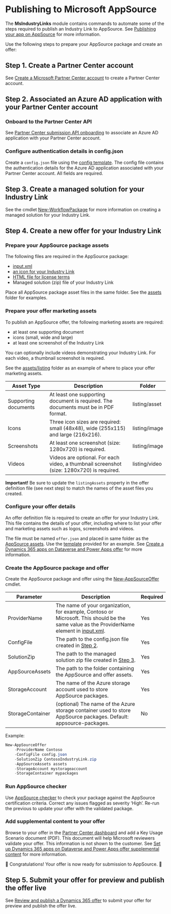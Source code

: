 # Publishing to Microsoft AppSource

The **MsIndustryLinks** module contains commands to automate some of the steps required to publish an Industry Link to AppSource. See [Publishing your app on AppSource](https://learn.microsoft.com/en-us/power-platform/developer/appsource/publish-app) for more information.

Use the following steps to prepare your AppSource package and create an offer:

## Step 1. Create a Partner Center account

See [Create a Microsoft Partner Center account](https://learn.microsoft.com/en-us/power-platform/developer/appsource/register-microsoft-partner-network) to create a Partner Center account.

## Step 2. Associated an Azure AD application with your Partner Center account

### Onboard to the Partner Center API

See [Partner Center submission API onboarding](https://learn.microsoft.com/en-us/partner-center/marketplace/submission-api-onboard) to associate an Azure AD application with your Partner Center account.

### Configure authentication details in config.json

Create a `config.json` file using the [config template](config.json.tmpl). The config file contains the authentication details for the Azure AD application associated with your Partner Center account. All fields are required.

## Step 3. Create a managed solution for your Industry Link

See the cmdlet [New-WorkflowPackage](../../package/powerPlatformSolution/New-WorkflowPackage.md) for more information on creating a managed solution for your Industry Link.

## Step 4. Create a new offer for your Industry Link

### Prepare your AppSource package assets

The following files are required in the AppSource package:

- [input.xml](https://learn.microsoft.com/en-us/power-platform/developer/appsource/create-package-app#create-inputxml-file)
- [an icon for your Industry Link](https://learn.microsoft.com/en-us/power-platform/developer/appsource/create-package-app#create-an-icon-for-your-appsource-package)
- [HTML file for license terms](https://learn.microsoft.com/en-us/power-platform/developer/appsource/create-package-app#create-an-html-file-for-license-terms)
- Managed solution (zip) file of your Industry Link

Place all AppSource package asset files in the same folder. See the [assets](assets) folder for examples.

### Prepare your offer marketing assets

To publish an AppSource offer, the following marketing assets are required:

- at least one supporting document
- icons (small, wide and large)
- at least one screenshot of the Industry Link

You can optionally include videos demonstrating your Industry Link. For each video, a thumbnail screenshot is required.

See the [assets/listing](assets/listing) folder as an example of where to place your offer marketing assets.

| Asset Type           | Description                                                                               | Folder        |
| -------------------- | ----------------------------------------------------------------------------------------- | ------------- |
| Supporting documents | At least one supporting document is required. The documents must be in PDF format.        | listing/asset |
| Icons                | Three icon sizes are required: small (48x48), wide (255x115) and large (216x216).         | listing/image |
| Screenshots          | At least one screenshot (size: 1280x720) is required.                                     | listing/image |
| Videos               | Videos are optional. For each video, a thumbnail screenshot (size: 1280x720) is required. | listing/video |

**Important!** Be sure to update the `listingAssets` property in the offer definition file (see next step) to match the names of the asset files you created.

### Configure your offer details

An offer definition file is required to create an offer for your Industry Link. This file contains the details of your offer, including where to list your offer and marketing assets such as logos, screenshots and videos.

The file must be named `offer.json` and placed in same folder as the [AppSource assets](#prepare-your-appsource-package-assets). Use the [template](assets/offer.json.tmpl) provided for an example. See [Create a Dynamics 365 apps on Dataverse and Power Apps offer](https://learn.microsoft.com/en-us/partner-center/marketplace/dynamics-365-customer-engage-offer-setup) for more information.

### Create the AppSource package and offer

Create the AppSource package and offer using the [New-AppSourceOffer](New-AppSourceOffer.md) cmdlet.

| Parameter        | Description                                                                                                                                                   | Required |
| ---------------- | ------------------------------------------------------------------------------------------------------------------------------------------------------------- | -------- |
| ProviderName     | The name of your organization, for example, Contoso or Microsoft. This should be the same value as the ProviderName element in [input.xml](assets/input.xml). | Yes      |
| ConfigFile       | The path to the config.json file created in [Step 2](#step-2-associated-an-azure-ad-application-with-your-partner-center-account).                            | Yes      |
| SolutionZip      | The path to the managed solution zip file created in [Step 3](#step-3-create-a-managed-solution-for-your-industry-link).                                      | Yes      |
| AppSourceAssets  | The path to the folder containing the AppSource and offer assets.                                                                                             | Yes      |
| StorageAccount   | The name of the Azure storage account used to store AppSource packages.                                                                                       | Yes      |
| StorageContainer | (optional) The name of the Azure storage container used to store AppSource packages. Default: appsource-packages.                                             | No       |

Example:

```powershell
New-AppSourceOffer
    -ProviderName Contoso
    -ConfigFile config.json
    -SolutionZip ContosoIndustryLink.zip
    -AppSourceAssets assets
    -StorageAccount mystorageaccount
    -StorageContainer mypackages
```

### Run AppSource checker

Use [AppSource checker](https://isvstudio.powerapps.com/checker) to check your package against the AppSource certification criteria. Correct any issues flagged as severity ‘High’. Re-run the previous to update your offer with the validated package.

### Add supplemental content to your offer

Browse to your offer in the [Partner Center dashboard](https://partner.microsoft.com/en-us/dashboard) and add a Key Usage Scenario document (PDF). This document will help Microsoft reviewers validate your offer. This information is not shown to the customer. See [Set up Dynamics 365 apps on Dataverse and Power Apps offer supplemental content](https://go.microsoft.com/fwlink/?linkid=2163505) for more information.

🎉 Congratulations! Your offer is now ready for submission to AppSource. 🎉

## Step 5. Submit your offer for preview and publish the offer live

See [Review and publish a Dynamics 365 offer](https://learn.microsoft.com/en-us/partner-center/marketplace/dynamics-365-review-publish) to submit your offer for preview and publish the offer live.

